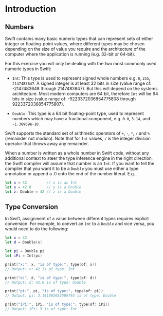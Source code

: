 # Introduction

## Numbers

Swift contains many basic numeric types that can represent sets of either integer or floating-point values, where different types may be chosen depending on the size of value you require and the architecture of the computer where the application is running (e.g. 32-bit or 64-bit).

For this exercise you will only be dealing with the two most commonly used numeric types in Swift:

- `Int`: This type is used to represent signed whole numbers e.g. `0`, `255`, `2147483647`. A signed integer is at least 32 bits in size (value range of: -2147483648 through 2147483647). But this will depend on the systems architecture. Most modern computers are 64 bit, therefore `Int` will be 64 bits in size (value range of: -9223372036854775808 through 9223372036854775807).

- `Double`: This type is a 64 bit floating-point type, used to represent numbers which may have a fractional component, e.g. `0.0`, `3.14`, and `-1.36969e-10`.

Swift supports the standard set of arithmetic operators of `+`, `-`, `*`, `/` and `%` (remainder not modulo). Note that for `Int` values, `/` is the integer division operator that throws away any remainder.

When a number is written as a whole number in Swift code, without any additional context to steer the type inference engine in the right direction, the Swift compiler will assume that number is an `Int`. If you want to tell the compiler that you want it to be a `Double` you must use either a type annotation or append a .0 onto the end of the number literal. E.g.

```swift
let x = 42         // x is an Int
let y = 42.0       // y is a Double
let z: Double = 42 // z is a Double
```

## Type Conversion

In Swift, assignment of a value between different types requires explicit conversion. For example, to convert an `Int` to a `Double` and vice versa, you would need to do the following:

````swift
let x = 42
let d = Double(x)

let pi = Double.pi
let iPi = Int(pi)

print("x:", x, "is of type:", type(of: x))
// Output: x: 42 is of type: Int

print("d:", d, "is of type:", type(of: d))
// Output: d: 42.0 is of type: Double

print("pi:", pi, "is of type:", type(of: pi))
// Output: pi: 3.141592653589793 is of type: Double

print("iPi:", iPi, "is of type:", type(of: iPi))
// Output: iPi: 3 is of type: Int```
````
